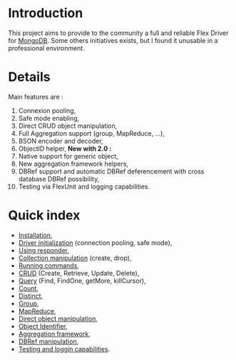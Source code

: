 

# Introduction #

This project aims to provide to the community a full and reliable Flex Driver for [MongoDB](http://www.mongodb.org/). Some others initiatives exists, but I found it unusable in a professional environment.


# Details #

Main features are :
  1. Connexion pooling,
  1. Safe mode enabling,
  1. Direct CRUD object manipulation,
  1. Full Aggregation support (group, MapReduce, ...),
  1. BSON encoder and decoder,
  1. ObjectID helper,
**New with 2.0 :**
  1. Native support for generic object,
  1. New aggregation framework helpers,
  1. DBRef support and automatic DBRef deferencement with cross database DBRef possibility,
  1. Testing via FlexUnit and logging capabilities.

# Quick index #
  * [Installation](Installation.md),
  * [Driver initialization](DriverInitialization.md) (connection pooling, safe mode),
  * [Using responder](Responder.md),
  * [Collection manipulation](CollectionManipulation.md) (create, drop),
  * [Running commands](SendingCommand.md),
  * [CRUD](CRUD.md) (Create, Retrieve, Update, Delete),
  * [Query](Query.md) (Find, FindOne, getMore, killCursor),
  * [Count](Count.md),
  * [Distinct](Distinct.md),
  * [Group](Group.md),
  * [MapReduce](MapReduce.md),
  * [Direct object manipulation](DirectObject.md),
  * [Object Identifier](ObjectID.md),
  * [Aggregation framework](AggregationFramework.md),
  * [DBRef manipulation](DBRef.md),
  * [Testing and loggin capabilities](TestingAndLogging.md).

